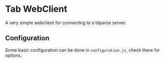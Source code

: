 # Tab WebClient

A very simple webclient for connecting to a tdparse server.

## Configuration

Some basic configuration can be done in `configuration.js`, check there for options.
